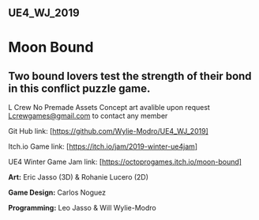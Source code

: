 ## UE4_WJ_2019

# Moon Bound
## Two bound lovers test the strength of their bond in this conflict puzzle game.


L Crew 
No Premade Assets 
Concept art avalible upon request 
Lcrewgames@gmail.com to contact any member 

Git Hub link:
[https://github.com/Wylie-Modro/UE4_WJ_2019]

Itch.io Game link: 
[https://itch.io/jam/2019-winter-ue4jam]

UE4 Winter Game Jam link: 
[https://octoprogames.itch.io/moon-bound]

**Art:** Eric Jasso (3D) & Rohanie Lucero (2D)

**Game Design:** Carlos Noguez

**Programming:** Leo Jasso & Will Wylie-Modro
